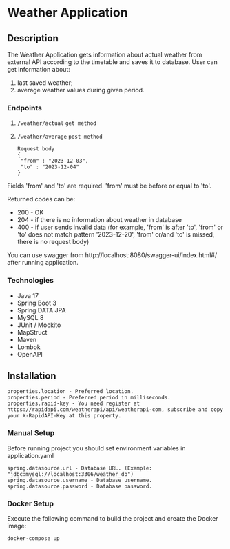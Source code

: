 # Weather Application

## Description

The Weather Application gets information about actual weather from external API according to the timetable and saves it to database. 
User can get information about:
1) last saved weather;
2) average weather values during given period.

### Endpoints

1) ```/weather/actual```
   ```get method```
2) ```/weather/average```
   ```post method```

   ```
   Request body
   {
    "from" : "2023-12-03",
    "to" : "2023-12-04"
   }
   ```
Fields 'from' and 'to' are required. 'from' must be before or equal to 'to'.

Returned codes can be:
* 200 - OK
* 204 - if there is no information about weather in database
* 400 - if user sends invalid data (for example, 'from' is after 'to', 'from' or 'to' does not match pattern '2023-12-20',
'from' or/and 'to' is missed, there is no request body)

You can use swagger from http://localhost:8080/swagger-ui/index.html#/ after running application.

### Technologies

* Java 17
* Spring Boot 3
* Spring DATA JPA
* MySQL 8
* JUnit / Mockito
* MapStruct
* Maven
* Lombok
* OpenAPI

## Installation

    properties.location - Preferred location.
    properties.period - Preferred period in milliseconds.
    properties.rapid-key - You need register at https://rapidapi.com/weatherapi/api/weatherapi-com, subscribe and copy your X-RapidAPI-Key at this property.

### Manual Setup

Before running project you should set environment variables in application.yaml

    spring.datasource.url - Database URL. (Example: "jdbc:mysql://localhost:3306/weather_db")
    spring.datasource.username - Database username.
    spring.datasource.password - Database password.

### Docker Setup

Execute the following command to build the project and create the Docker image:

```
docker-compose up
```

